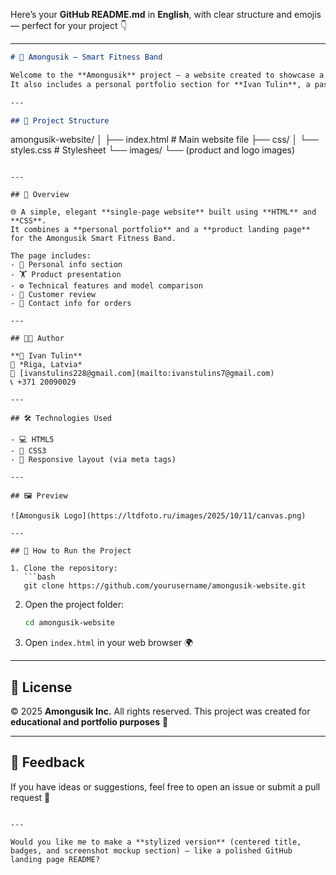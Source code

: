 Here’s your **GitHub README.md** in **English**, with clear structure and emojis — perfect for your project 👇

---

```markdown
# 💪 Amongusik – Smart Fitness Band

Welcome to the **Amongusik** project — a website created to showcase a smart fitness band 💫  
It also includes a personal portfolio section for **Ivan Tulin**, a passionate web developer 👨‍💻  

---

## 🧱 Project Structure

```

amongusik-website/
│
├── index.html          # Main website file
├── css/
│   └── styles.css      # Stylesheet
└── images/
└── (product and logo images)

````

---

## 🚀 Overview

🌐 A simple, elegant **single-page website** built using **HTML** and **CSS**.  
It combines a **personal portfolio** and a **product landing page** for the Amongusik Smart Fitness Band.  

The page includes:
- 🧍 Personal info section  
- 🏋️ Product presentation  
- ⚙️ Technical features and model comparison  
- 💬 Customer review  
- 💌 Contact info for orders  

---

## 🧑‍💻 Author

**👤 Ivan Tulin**  
📍 *Riga, Latvia*  
📧 [ivanstulins228@gmail.com](mailto:ivanstulins7@gmail.com)  
📞 +371 20090029  

---

## 🛠️ Technologies Used

- 💻 HTML5  
- 🎨 CSS3  
- 📱 Responsive layout (via meta tags)  

---

## 🖼️ Preview

![Amongusik Logo](https://ltdfoto.ru/images/2025/10/11/canvas.png)

---

## 💾 How to Run the Project

1. Clone the repository:
   ```bash
   git clone https://github.com/yourusername/amongusik-website.git
````

2. Open the project folder:

   ```bash
   cd amongusik-website
   ```
3. Open `index.html` in your web browser 🌍

---

## 📜 License

© 2025 **Amongusik Inc.**
All rights reserved.
This project was created for **educational and portfolio purposes** 🧠

---

## 💬 Feedback

If you have ideas or suggestions, feel free to open an issue or submit a pull request 🚀

```

---

Would you like me to make a **stylized version** (centered title, badges, and screenshot mockup section) — like a polished GitHub landing page README?
```

